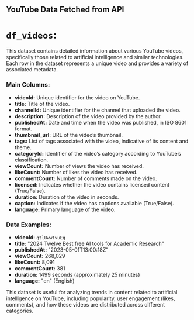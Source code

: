 ## YouTube Data Fetched from API

# `df_videos`:
This dataset contains detailed information about various YouTube videos, specifically those related to artificial intelligence and similar technologies. Each row in the dataset represents a unique video and provides a variety of associated metadata.

### Main Columns:

- **videoId:** Unique identifier for the video on YouTube.
- **title:** Title of the video.
- **channelId:** Unique identifier for the channel that uploaded the video.
- **description:** Description of the video provided by the author.
- **publishedAt:** Date and time when the video was published, in ISO 8601 format.
- **thumbnail_url:** URL of the video’s thumbnail.
- **tags:** List of tags associated with the video, indicative of its content and theme.
- **categoryId:** Identifier of the video’s category according to YouTube’s classification.
- **viewCount:** Number of views the video has received.
- **likeCount:** Number of likes the video has received.
- **commentCount:** Number of comments made on the video.
- **licensed:** Indicates whether the video contains licensed content (True/False).
- **duration:** Duration of the video in seconds.
- **caption:** Indicates if the video has captions available (True/False).
- **language:** Primary language of the video.

### Data Examples:

- **videoId:** `qtlUwwtvuEg`
- **title:** "2024 Twelve Best free AI tools for Academic Research"
- **publishedAt:** "2023-05-01T13:00:18Z"
- **viewCount:** 268,029
- **likeCount:** 8,091
- **commentCount:** 381
- **duration:** 1499 seconds (approximately 25 minutes)
- **language:** "en" (English)

This dataset is useful for analyzing trends in content related to artificial intelligence on YouTube, including popularity, user engagement (likes, comments), and how these videos are distributed across different categories.
